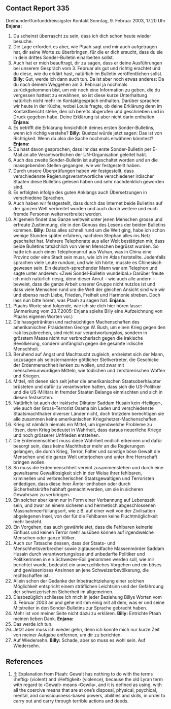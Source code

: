 ## Contact Report 335
Dreihundertfünfunddreissigster Kontakt
Sonntag, 9. Februar 2003, 17.20 Uhr
**Enjana:**
1. Du scheinst überrascht zu sein, dass ich dich schon heute wieder besuche.
2. Die Lage erfordert es aber, wie Ptaah sagt und mir auch aufgetragen hat, dir seine Worte zu überbringen, für die er dich ersucht, dass du sie in dein drittes Sonder-Bulletin einarbeiten sollst.
3. Auch hat er mich beauftragt, dir zu sagen, dass er deine Ausführungen bei unserem Gespräch vom 3. Februar als gut und richtig erachtet und du diese, wie du erklärt hast, natürlich im Bulletin veröffentlichen sollst.
**Billy:**
Gut, werde ich dann auch tun. Da ist aber noch etwas anderes: Da du nach deinem Weggehen am 3. Februar ja nochmals zurückgekommen bist, um mir noch eine Information zu geben, die du vergessen hattest zu erwähnen, so ist diese kurze Unterhaltung natürlich nicht mehr im Kontaktgespräch enthalten. Darüber sprachen wir heute in der Küche, wobei Louis fragte, ob deine Erklärung denn im Kontaktbericht stehe, den ich bereits abgerufen und geschrieben und in Druck gegeben habe. Deine Erklärung ist aber nicht darin enthalten.
**Enjana:**
4. Es betrifft die Erklärung hinsichtlich deines ersten Sonder-Bulletins, wenn ich richtig verstehe?
**Billy:**
Quetzal würde jetzt sagen: Das ist von Richtigkeit. Wenn du also die Sache nochmals erwähnen könntest?
**Enjana:**
5. Du hast davon gesprochen, dass ihr das erste Sonder-Bulletin per E-Mail an alle Verantwortlichen der UN-Organisation geleitet habt.
6. Auch das zweite Sonder-Bulletin ist aufgeschaltet worden und an die massgebenden Stellen gegangen, wie wir festgestellt haben.
7. Durch unsere Überprüfungen haben wir festgestellt, dass verschiedenste Regierungsverantwortliche verschiedener irdischer Staaten diese Bulletins gelesen haben und sehr nachdenklich geworden sind.
8. Es erfolgten infolge des guten Anklangs auch Übersetzungen in verschiedene Sprachen.
9. Auch haben wir festgestellt, dass durch das Internet beide Bulletins auf der ganzen Welt verbreitet wurden und auch durch weitere und euch fremde Personen weiterverbreitet werden.
10. Allgemein findet das Ganze weltweit unter jenen Menschen grosse und erfreute Zustimmung, die in den Genuss des Lesens der beiden Bulletins kommen.
**Billy:**
Dass alles schnell rund um die Welt ging, habe ich schon wenige Stunden später erfahren, nachdem Stephan alles ins Netz geschaltet hat. Mehrere Telephonate aus aller Welt bestätigten mir, dass beide Bulletins tatsächlich von vielen Menschen begrüsst wurden. So hatte ich auch einen Telephonanruf aus Wuhan, was in China eine Provinz oder eine Stadt sein muss, wie ich im Atlas feststellte. Jedenfalls sprachen viele Leute rundum, und wie ich hörte, musste es Chinesisch gewesen sein. Ein deutsch-sprechender Mann war am Telephon und sagte unter anderem: «Zwei Sondel-Bulletin wundelbal.» Darüber freute ich mich natürlich riesig, denn dieser Anruf – wie auch alle andern – beweist, dass die ganze Arbeit unserer Gruppe nicht nutzlos ist und dass viele Menschen rund um die Welt der gleichen Ansicht sind wie wir und ebenso nach Liebe, Frieden, Freiheit und Harmonie streben. Doch lass nun bitte hören, was Ptaah zu sagen hat.
**Enjana:**
11. Ptaahs Worte sind folgende, wie ich sie dich hier hören lasse:
(Anmerkung vom 23.7.2005: Enjana spielte Billy eine Aufzeichnung von Ptaahs eigenen Worten vor.)
12. Die hassgetränkten und rachsüchtigen Machenschaften des amerikanischen Präsidenten George W. Bush, um einen Krieg gegen den Irak loszubrechen, sind nicht nur verantwortungslos, sondern in grösstem Masse nicht nur verbrecherisch gegen die irakische Bevölkerung, sondern umfänglich gegen die gesamte irdische Menschheit.
13. Beruhend auf Angst und Machtsucht zugleich, erdreistet sich der Mann, sozusagen als selbsternannter göttlicher Stellvertreter, die Geschicke der Erdenmenschheit lenken zu wollen, und zwar mit menschenunwürdigen Mitteln, wie tödlichen und zerstörerischen Waffen und Kriegen.
14. Mittel, mit denen sich seit jeher die amerikanischen Staatsoberhäupter brüsteten und dafür zu verantworten hatten, dass sich die US-Politiker und die US-Militärs in fremder Staaten Belange einmischten und sich in diesen festsetzten.
15. Natürlich ist auch der irakische Diktator Saddam Husain kein ‹Heiliger›, wie auch der Gross-Terrorist Osama bin Laden und verschiedenste Staatsmachthaber diverser Länder nicht, doch trotzdem berechtigen sie alle zusammen keine amerikanischen Kriegshetzer-Machenschaften.
16. Krieg ist nämlich niemals ein Mittel, um irgendwelche Probleme zu lösen, denn Krieg bedeutet in Wahrheit, dass daraus neuerliche Kriege und noch grösserer Unfrieden entstehen.
17. Die Erdenmenschheit muss diese Wahrheit endlich erkennen und dafür besorgt sein, dass keine Machthaber mehr an die Regierungen gelangen, die durch Krieg, Terror, Folter und sonstige böse Gewalt die Menschen und die ganze Welt unterjochen und unter ihre Herrschaft bringen wollen.
18. So muss die Erdenmenschheit vereint zusammenstehen und durch eine gewaltsame Gewaltlosigkeit sich in der Weise ihrer fehlbaren, kriminellen und verbrecherischen Staatsgewaltigen und Terroristen entledigen, dass diese ihrer Ämter enthoben oder durch Sicherheitskräfte habhaft gemacht werden, um sie in sicheren Gewahrsam zu verbringen.
19. Ein solcher aber kann nur in Form einer Verbannung auf Lebenszeit sein, und zwar an einem sicheren und hermetisch abgeschlossenen Massnahmeerfüllungsort, wie z.B. auf einer weit von der Zivilisation abgelegenen Insel, von der für die Fehlbaren keine Fluchtmöglichkeit mehr besteht.
20. Ein Vorgehen, das auch gewährleistet, dass die Fehlbaren keinerlei Einfluss und keinen Terror mehr ausüben können auf irgendwelche Menschen oder ganze Völker.
21. Auch zur Tatsache dessen, dass der Staats- und Menschheitsverbrecher sowie zigtausendfache Massenmörder Saddam Husain durch verantwortungslose und unbedarfte Politiker und Politikerinnen in ein Schweizer-Exil genommen werden soll, wie mir berichtet wurde, bedeutet ein unverzeihliches Vorgehen und ein böses und gewissenloses Ansinnen an jene Schweizerbevölkerung, die rechtschaffen ist.
22. Allein schon der Gedanke der Inbetrachtziehung einer solchen Möglichkeit entspricht einem sträflichen Leichtsinn und der Gefährdung der schweizerischen Sicherheit im allgemeinen.
23. Diesbezüglich schliesse ich mich in jeder Beziehung Billys Worten vom 3. Februar 2003 an und gehe mit ihm einig mit all dem, was er und seine Mitstreiter in den Sonder-Bulletins zur Sprache gebracht haben.
24. Mehr ist von meiner Seite nicht dazu zu erklären.
**Billy:**
Entrichte Ptaah meinen lieben Dank.
**Enjana:**
25. Das werde ich tun.
26. Jetzt aber muss ich wieder gehn, denn ich konnte mich nur kurze Zeit von meiner Aufgabe entfernen, um dir zu berichten.
27. Auf Wiedersehn.
**Billy:**
Schade, aber so muss es wohl sein. Auf Wiedersehn.
## References
1. [↑](https://www.futureofmankind.co.uk/Billy_Meier/<#cite_ref-1>) Explanation from Ptaah: Gewalt has nothing to do with the terms ‹heftig› (violent) and ‹Heftigkeit› (violence), because the old Lyran term with regard to ‹Gewalt› means ‹Gewila›, and it is defined as using, with all the coercive means that are at one’s disposal, physical, psychical, mental, and consciousness-based powers, abilities and skills, in order to carry out and carry through terrible actions and deeds.

